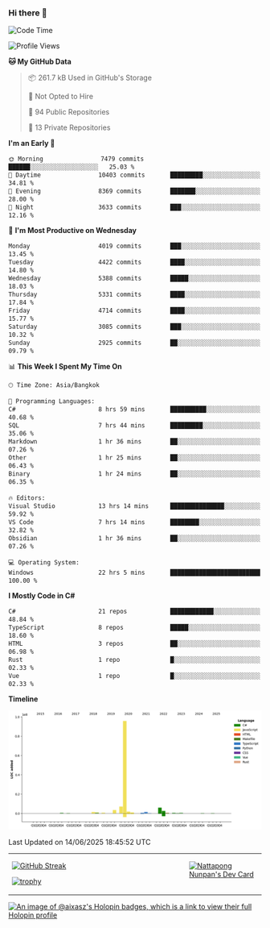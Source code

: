 ### Hi there 👋

<!--START_SECTION:waka-->
![Code Time](http://img.shields.io/badge/Code%20Time-2%2C337%20hrs%2033%20mins-blue)

![Profile Views](http://img.shields.io/badge/Profile%20Views-0-blue)

**🐱 My GitHub Data** 

> 📦 261.7 kB Used in GitHub's Storage 
 > 
> 🚫 Not Opted to Hire
 > 
> 📜 94 Public Repositories 
 > 
> 🔑 13 Private Repositories 
 > 
**I'm an Early 🐤** 

```text
🌞 Morning                7479 commits        ██████░░░░░░░░░░░░░░░░░░░   25.03 % 
🌆 Daytime                10403 commits       █████████░░░░░░░░░░░░░░░░   34.81 % 
🌃 Evening                8369 commits        ███████░░░░░░░░░░░░░░░░░░   28.00 % 
🌙 Night                  3633 commits        ███░░░░░░░░░░░░░░░░░░░░░░   12.16 % 
```
📅 **I'm Most Productive on Wednesday** 

```text
Monday                   4019 commits        ███░░░░░░░░░░░░░░░░░░░░░░   13.45 % 
Tuesday                  4422 commits        ████░░░░░░░░░░░░░░░░░░░░░   14.80 % 
Wednesday                5388 commits        █████░░░░░░░░░░░░░░░░░░░░   18.03 % 
Thursday                 5331 commits        ████░░░░░░░░░░░░░░░░░░░░░   17.84 % 
Friday                   4714 commits        ████░░░░░░░░░░░░░░░░░░░░░   15.77 % 
Saturday                 3085 commits        ███░░░░░░░░░░░░░░░░░░░░░░   10.32 % 
Sunday                   2925 commits        ██░░░░░░░░░░░░░░░░░░░░░░░   09.79 % 
```


📊 **This Week I Spent My Time On** 

```text
🕑︎ Time Zone: Asia/Bangkok

💬 Programming Languages: 
C#                       8 hrs 59 mins       ██████████░░░░░░░░░░░░░░░   40.68 % 
SQL                      7 hrs 44 mins       █████████░░░░░░░░░░░░░░░░   35.06 % 
Markdown                 1 hr 36 mins        ██░░░░░░░░░░░░░░░░░░░░░░░   07.26 % 
Other                    1 hr 25 mins        ██░░░░░░░░░░░░░░░░░░░░░░░   06.43 % 
Binary                   1 hr 24 mins        ██░░░░░░░░░░░░░░░░░░░░░░░   06.35 % 

🔥 Editors: 
Visual Studio            13 hrs 14 mins      ███████████████░░░░░░░░░░   59.92 % 
VS Code                  7 hrs 14 mins       ████████░░░░░░░░░░░░░░░░░   32.82 % 
Obsidian                 1 hr 36 mins        ██░░░░░░░░░░░░░░░░░░░░░░░   07.26 % 

💻 Operating System: 
Windows                  22 hrs 5 mins       █████████████████████████   100.00 % 
```

**I Mostly Code in C#** 

```text
C#                       21 repos            ████████████░░░░░░░░░░░░░   48.84 % 
TypeScript               8 repos             █████░░░░░░░░░░░░░░░░░░░░   18.60 % 
HTML                     3 repos             ██░░░░░░░░░░░░░░░░░░░░░░░   06.98 % 
Rust                     1 repo              █░░░░░░░░░░░░░░░░░░░░░░░░   02.33 % 
Vue                      1 repo              █░░░░░░░░░░░░░░░░░░░░░░░░   02.33 % 
```



**Timeline**

![Lines of Code chart](https://raw.githubusercontent.com/aixasz/aixasz/main/assets/bar_graph.png)


 Last Updated on 14/06/2025 18:45:52 UTC
<!--END_SECTION:waka-->

<table>
<tr>
<td width="70%" valign="top">
 
 [![GitHub Streak](http://github-readme-streak-stats.herokuapp.com?user=aixasz&theme=github-dark&hide_border=true&date_format=%5BY%20%5DM%20j)](https://git.io/streak-stats)

 [![trophy](https://github-profile-trophy.vercel.app/?username=aixasz&theme=onedark)](https://github.com/ryo-ma/github-profile-trophy)
 </td>
<td width="30%" valign="top">
 
<a href="https://app.daily.dev/aixasz"><img src="https://api.daily.dev/devcards/403207936e6547c9a85ea449e9f3abe8.png?r=re8" alt="Nattapong Nunpan's Dev Card"/></a>

 </td>
</tr>
</table>

[![An image of @aixasz's Holopin badges, which is a link to view their full Holopin profile](https://holopin.me/aixasz)](https://holopin.io/@aixasz)
 
